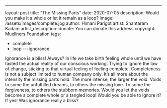 ---
layout: post
title: "The Missing Parts"
date: 2020-07-05
description: Would you make it a whole or let it remain as a loop?
image: /assets/images/complete.jpg
author: Himani Parigot
artist: Shantaram Kadam
artist_description:
donate: You can donate this address
copyright: Muellners Foundation
tags:
  - complete
  - loop
---ignorance

Ignorance is a bliss! Always?
In life we take birth feeling whole until we have tasted the actual reality of our conscious working. Trying to ignore the law of change, sticking to that virtual feeling of feeling complete.
Completeness is not a subject limited to human company only. It’s all more about the intensity the missing parts hold.
The more intense, the larger the void.
Voids to some the unfulfilled dreams, to others the missing love.
To some the forgiveness, to others the stubborn memories.
Would you let the voids become a complete whole or a tangled loop!
Would you be able to ignore it? If yes!
Was ignorance really a bliss?
